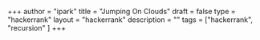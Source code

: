+++
author = "ipark"
title = "Jumping On Clouds"
draft =  false
type = "hackerrank"
layout = "hackerrank"
description = ""
tags = ["hackerrank", "recursion"
]
+++
<script src="https://gist.github.com/ipark-CS/302fb28997d0e51277a98e64c343d1bb.js"></script>
